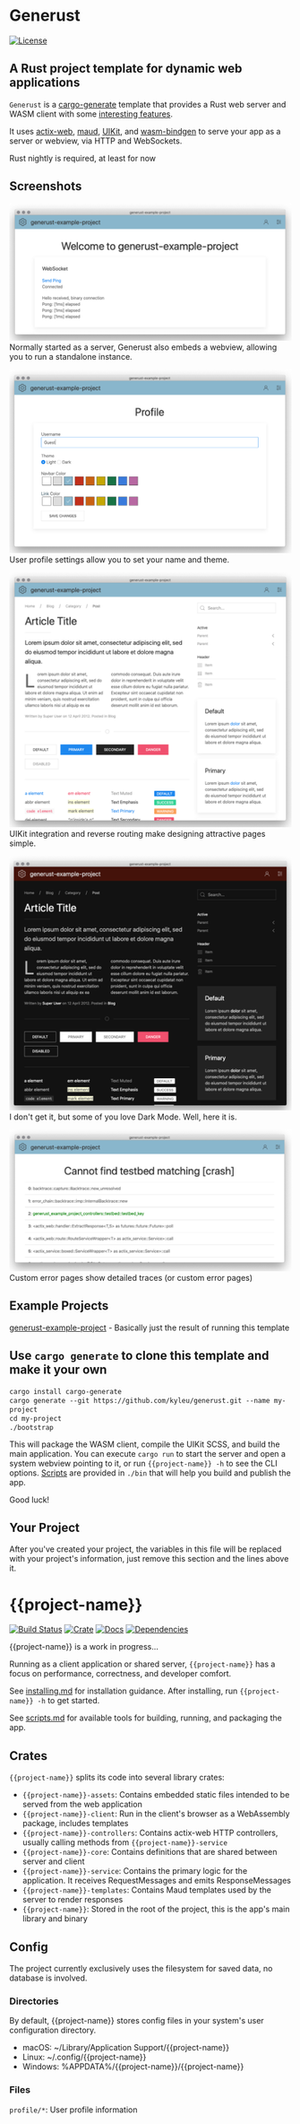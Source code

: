# Generust

[![License](https://img.shields.io/badge/license-MIT-blue.svg)](License)

## A Rust project template for dynamic web applications

`Generust` is a [cargo-generate](https://github.com/ashleygwilliams/cargo-generate) template that provides a Rust web server and WASM client with some [interesting features](doc/features.md).

It uses [actix-web](https://actix.rs), [maud](https://maud.lambda.xyz), [UIKit](https://getuikit.com), and [wasm-bindgen](https://github.com/rustwasm/wasm-bindgen) to serve your app as a server or webview, via HTTP and WebSockets.

Rust nightly is required, at least for now

## Screenshots

![Index Page](doc/images/01_index.png)
Normally started as a server, Generust also embeds a webview, allowing you to run a standalone instance.

![User Profile](doc/images/02_profile.png)
User profile settings allow you to set your name and theme.

![UIKit](doc/images/03_gallery.png)
UIKit integration and reverse routing make designing attractive pages simple.

![Dark Mode](doc/images/04_gallery_dark.png)
I don't get it, but some of you love Dark Mode. Well, here it is.

![Backtrace](doc/images/05_backtrace.png)
Custom error pages show detailed traces (or custom error pages)

## Example Projects

[generust-example-project](https://github.com/kyleu/generust-example-project) - Basically just the result of running this template

## Use `cargo generate` to clone this template and make it your own

```script
cargo install cargo-generate
cargo generate --git https://github.com/kyleu/generust.git --name my-project
cd my-project
./bootstrap
```

This will package the WASM client, compile the UIKit SCSS, and build the main application.
You can execute `cargo run` to start the server and open a system webview pointing to it, or run `{{project-name}} -h` to see the CLI options.
[Scripts](doc/scripts.md) are provided in `./bin` that will help you build and publish the app.

Good luck!

## Your Project

After you've created your project, the variables in this file will be replaced with your project's information, just remove this section and the lines above it.

# {{project-name}}

[![Build Status](https://travis-ci.org/{{project-name}}/{{project-name}}.svg?branch=master)](https://travis-ci.org/{{project-name}}/{{project-name}})
[![Crate](https://meritbadge.herokuapp.com/{{project-name}})](https://crates.io/crates/{{project-name}})
[![Docs](https://docs.rs/{{project-name}}/badge.svg)](https://docs.rs/{{project-name}})
[![Dependencies](https://deps.rs/repo/github/{{project-name}}/{{project-name}}/status.svg)](https://deps.rs/repo/github/{{project-name}}/{{project-name}})

{{project-name}} is a work in progress...

Running as a client application or shared server, `{{project-name}}` has a focus on performance, correctness, and developer comfort.

See [installing.md](doc/installing.md) for installation guidance. After installing, run `{{project-name}} -h` to get started.

See [scripts.md](doc/scripts.md) for available tools for building, running, and packaging the app.

## Crates

`{{project-name}}` splits its code into several library crates:

- `{{project-name}}-assets`: Contains embedded static files intended to be served from the web application
- `{{project-name}}-client`: Run in the client's browser as a WebAssembly package, includes templates
- `{{project-name}}-controllers`: Contains actix-web HTTP controllers, usually calling methods from `{{project-name}}-service`
- `{{project-name}}-core`: Contains definitions that are shared between server and client
- `{{project-name}}-service`: Contains the primary logic for the application. It receives RequestMessages and emits ResponseMessages
- `{{project-name}}-templates`: Contains Maud templates used by the server to render responses
- `{{project-name}}`: Stored in the root of the project, this is the app's main library and binary

## Config

The project currently exclusively uses the filesystem for saved data, no database is involved.

### Directories

By default, {{project-name}} stores config files in your system's user configuration directory.

- macOS: ~/Library/Application Support/{{project-name}}
- Linux: ~/.config/{{project-name}}
- Windows: %APPDATA%/{{project-name}}/{{project-name}}

### Files

`profile/*`: User profile information
